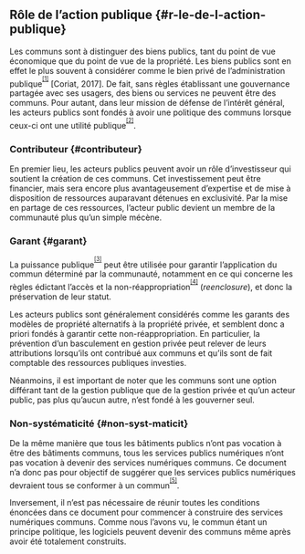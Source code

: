 ## Rôle de l’action publique {#r-le-de-l-action-publique}

Les communs sont à distinguer des biens publics, tant du point de vue économique que du point de vue de la propriété. Les biens publics sont en effet le plus souvent à considérer comme le bien privé de l’administration publique<sup><sup id="991785648511722-footnote-ref-0"><a href="#991785648511722-footnote-0">[1]</a></sup></sup> [Coriat, 2017]. De fait, sans règles établissant une gouvernance partagée avec ses usagers, des biens ou services ne peuvent être des communs. Pour autant, dans leur mission de défense de l’intérêt général, les acteurs publics sont fondés à avoir une politique des communs lorsque ceux-ci ont une utilité publique<sup><sup id="991785648511722-footnote-ref-1"><a href="#991785648511722-footnote-1">[2]</a></sup></sup>.

### Contributeur {#contributeur}

En premier lieu, les acteurs publics peuvent avoir un rôle d’investisseur qui soutient la création de ces communs. Cet investissement peut être financier, mais sera encore plus avantageusement d’expertise et de mise à disposition de ressources auparavant détenues en exclusivité. Par la mise en partage de ces ressources, l’acteur public devient un membre de la communauté plus qu’un simple mécène.

### Garant {#garant}

La puissance publique<sup><sup id="991785648511722-footnote-ref-2"><a href="#991785648511722-footnote-2">[3]</a></sup></sup> peut être utilisée pour garantir l’application du commun déterminé par la communauté, notamment en ce qui concerne les règles édictant l’accès et la non-réappropriation<sup><sup id="991785648511722-footnote-ref-3"><a href="#991785648511722-footnote-3">[4]</a></sup></sup> (_reenclosure_), et donc la préservation de leur statut.

Les acteurs publics sont généralement considérés comme les garants des modèles de propriété alternatifs à la propriété privée, et semblent donc a priori fondés à garantir cette non-réappropriation. En particulier, la prévention d’un basculement en gestion privée peut relever de leurs attributions lorsqu’ils ont contribué aux communs et qu’ils sont de fait comptable des ressources publiques investies.

Néanmoins, il est important de noter que les communs sont une option différant tant de la gestion publique que de la gestion privée et qu’un acteur public, pas plus qu’aucun autre, n’est fondé à les gouverner seul.

### Non-systématicité {#non-syst-maticit}

De la même manière que tous les bâtiments publics n’ont pas vocation à être des bâtiments communs, tous les services publics numériques n’ont pas vocation à devenir des services numériques communs. Ce document n’a donc pas pour objectif de suggérer que les services publics numériques devraient tous se conformer à un commun<sup><sup id="991785648511722-footnote-ref-4"><a href="#991785648511722-footnote-4">[5]</a></sup></sup>.

Inversement, il n’est pas nécessaire de réunir toutes les conditions énoncées dans ce document pour commencer à construire des services numériques communs. Comme nous l’avons vu, le commun étant un principe politique, les logiciels peuvent devenir des communs même après avoir été totalement construits.

[^1]: « [La qualification de bien public] ne s’applique que lorsque l’État ou ses dérivés se saisissent d’une ressource, en reconnaissent la destination collective, et en assurent la production et/ou l’entretien. Sa dynamique ne s’exerce pas, en conséquence, à l’égard de tous les éléments qui pourraient impliquer une préoccupation d’usage commun, de conservation ou de transmission. En outre, elle n’induit pas une « gouvernance » par les membres de la communauté mais en leur nom. » _in_ Le retour des communs, Coriat, Zimmerman _et al_, pp 204-205\.

[^2]: La définition légale de cet aspect n’existe pas (encore ?) pour les objets numériques. L’évaluation de cet aspect n’est donc pas normé. Par symétrie, notons que cela en ferait des éléments du

[^3]: La _puissance_ publique, et non l’action publique, c’est-à-dire notamment l&#039;ensemble des moyens à disposition de l&#039;administration et du gouvernement pour faire respecter les lois et règlements. Ainsi, la justice peut être saisie pour faire respecter une licence.

[^4]: La réappropriation consiste en la réintroduction d’exclusivité dans l’usage de ressources qui étaient des communs, c’est-à-dire d’en réserver l’exploitation — totale ou partielle — à un acteur spécifique.

[^5]: On notera en revanche que la loi pour une République Numérique édicte que les codes sources et données publiques sont soumis à un principe de mise à disposition par défaut.